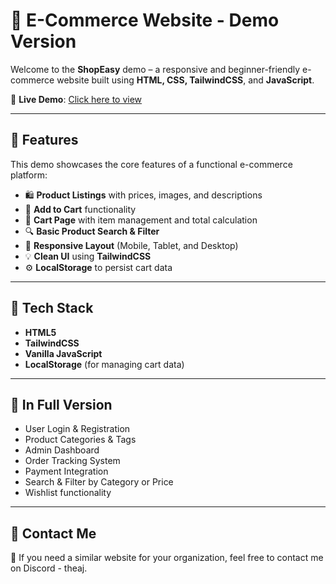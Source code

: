 # 🛒 E-Commerce Website - Demo Version

Welcome to the **ShopEasy** demo – a responsive and beginner-friendly e-commerce website built using **HTML, CSS, TailwindCSS**, and **JavaScript**.

🔗 **Live Demo**: [Click here to view](https://aj-adi.github.io/E-Commerce-Website/)

---

## 📌 Features

This demo showcases the core features of a functional e-commerce platform:

- 🛍️ **Product Listings** with prices, images, and descriptions
- 🛒 **Add to Cart** functionality
- 🧾 **Cart Page** with item management and total calculation
- 🔍 **Basic Product Search & Filter**
- 📱 **Responsive Layout** (Mobile, Tablet, and Desktop)
- 💡 **Clean UI** using **TailwindCSS**
- ⚙️ **LocalStorage** to persist cart data

---

## 💼 Tech Stack

- **HTML5**
- **TailwindCSS**
- **Vanilla JavaScript**
- **LocalStorage** (for managing cart data)

---

## 🚀 In Full Version

- User Login & Registration
- Product Categories & Tags
- Admin Dashboard
- Order Tracking System
- Payment Integration
- Search & Filter by Category or Price
- Wishlist functionality

---
## 💬 Contact Me

📩 If you need a similar website for your organization, feel free to contact me on Discord - theaj.
